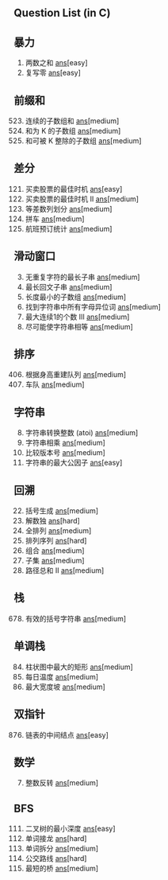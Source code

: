 Question List (in C)
----------------------------
## 暴力
1. 两数之和 [ans](./include/array/two_sum.h)[easy]
1089. 复写零 [ans](./include/array/duplicate_zeros.h)[easy]

## 前缀和
523. 连续的子数组和 [ans](./include/array/cont_subarray_sum.h)[medium]
560. 和为 K 的子数组 [ans](./include/array/sub_sum_k.h)[medium]
974. 和可被 K 整除的子数组 [ans](./include/array/sub_sum_divisible.h)[medium]

## 差分
121. 买卖股票的最佳时机 [ans](./include/array/best_time_sell_stock.h)[easy]
122. 买卖股票的最佳时机 II [ans](./include/array/best_time_sell_stock_2.h)[medium]
413. 等差数列划分 [ans](./include/array/arith_slices.h)[medium]
1094. 拼车 [ans](./include/array/car_pooling.h)[medium]
1109. 航班预订统计 [ans](./include/array/flight_bookings.h)[medium]

## 滑动窗口
3. 无重复字符的最长子串 [ans](./include/str/long_sub_str_wo_repeat.h)[medium]
5. 最长回文子串 [ans](./include/str/long_palind_sub_str.h)[medium]
209. 长度最小的子数组 [ans](./include/array/min_size_sub_array.h)[medium]
438. 找到字符串中所有字母异位词 [ans](./include/array/find_anagrams.h)[medium]
1004. 最大连续1的个数 III [ans](./include/array/max_con_ones_3.h)[medium]
1208. 尽可能使字符串相等 [ans](./include/str/get_equal_sub_str.h)[medium]

## 排序
406. 根据身高重建队列 [ans](./include/sorting/queue_rebuild_by_height.h)[medium]
853. 车队 [ans](./include/sorting/car_fleet.h)[medium]

## 字符串
8. 字符串转换整数 (atoi) [ans](./include/str/my_atoi.h)[medium]
43. 字符串相乘 [ans](./include/str/multiply_str.h)[medium]
165. 比较版本号 [ans](./include/str/compare_version.h)[medium]
1071. 字符串的最大公因子 [ans](./include/str/greatest_common_divisor_str.h)[easy]

## 回溯
22. 括号生成 [ans](./include/backtrack/gen_parenth.h)[medium]
37. 解数独 [ans](./include/backtrack/solve_sudoku.h)[hard]
46. 全排列 [ans](./include/backtrack/permutations.h)[medium]
60. 排列序列 [ans](./include/backtrack/permutation_seq.h)[hard]
77. 组合 [ans](./include/backtrack/combine.h)[medium]
78. 子集 [ans](./include/backtrack/subsets.h)[medium]
113. 路径总和 II [ans](./include/backtrack/path_sum_2.h)[medium]

## 栈
678. 有效的括号字符串 [ans](./include/stack/valid_paren_str.h)[medium]

## 单调栈
84. 柱状图中最大的矩形 [ans](./include/array/largest_rectangle_his.h)[medium]
739. 每日温度 [ans](./include/array/daily_temperature.h)[medium]
962. 最大宽度坡 [ans](./include/array/max_width_ramp.h)[medium]

## 双指针
876. 链表的中间结点 [ans](./include/two_pointer/)[easy]

## 数学
7. 整数反转 [ans](./include/math/reverse_integer.h)[medium]

## BFS
111. 二叉树的最小深度 [ans](./include/bfs/min_depth_binary_tree.h)[easy]
127. 单词接龙 [ans](./include/bfs/word_ladder.h)[hard]
139. 单词拆分 [ans](./include/bfs/word_break.h)[medium]
815. 公交路线 [ans](./include/bfs/bus_routes.h)[hard]
934. 最短的桥 [ans](./include/bfs/shortest_bridge.h)[medium]